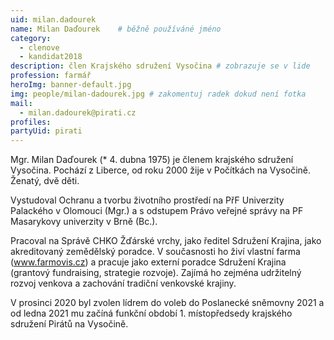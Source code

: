 ```yaml
---
uid: milan.dadourek
name: Milan Daďourek  	# běžně používáné jméno
category:
  - clenove
  - kandidat2018
description: člen Krajského sdružení Vysočina # zobrazuje se v lide
profession: farmář
heroImg: banner-default.jpg
img: people/milan-dadourek.jpg # zakomentuj radek dokud není fotka
mail:
  - milan.dadourek@pirati.cz
profiles:
partyUid: pirati
---
```


Mgr. Milan Daďourek (* 4. dubna 1975) je členem krajského sdružení Vysočina. Pochází z Liberce, od roku 2000 žije v Počítkách na Vysočině. Ženatý, dvě děti.

Vystudoval Ochranu a tvorbu životního prostředí na PřF Univerzity Palackého v Olomouci (Mgr.) a s odstupem Právo veřejné správy na PF Masarykovy univerzity v Brně (Bc.).

Pracoval na Správě CHKO Žďárské vrchy, jako ředitel Sdružení Krajina, jako akreditovaný zemědělský poradce. V současnosti ho živí vlastní farma (www.farmovis.cz) a pracuje jako externí poradce Sdružení Krajina (grantový fundraising, strategie rozvoje). Zajímá ho zejména udržitelný rozvoj venkova a zachování tradiční venkovské krajiny.

V prosinci 2020 byl zvolen lídrem do voleb do Poslanecké sněmovny 2021 a od ledna 2021 mu začíná funkční období 1. místopředsedy krajského sdružení Pirátů na Vysočině. 

